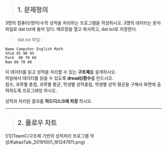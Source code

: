 > ## 1. 문제정의  
3명의 컴퓨터/영어/수학 성적을 처리하는 프로그램을 작성하시오.
3명의 데이터는 문자 파일로 dat.txt에 들어 있다. 메모장을 열고 복사하고, dat.txt로 저장한다.  

> dat.txt 파일 :  
```
Name Computer English Math  
Shim 95 90 95  
Park  80 70 60  
Nam 60 70 80  
```
이 데이터를 읽고 성적을 처리할 수 있는 **구조체**를 설계하시오.  
파일에서 데이터를 읽을 수 있도록 **dread()함수**를 만드시오.  
점수, 과목별 총점, 과목별 평균, 학생별 성적총점, 학생별 성적 평균을 구해서 화면에 출력하도록 프로그래밍 하시오.    

성적과 처리된 결과를 **하드디스크에 저장** 하시오.
* * *
> ## 2. 플로우 차트  
![1](TeamC/구조체 기반의 성적처리 프로그램 작성/KakaoTalk_20191001_161247611.png)
